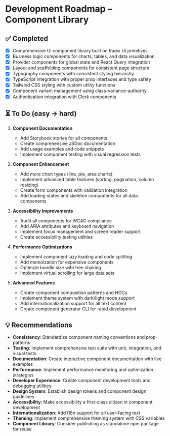 # Development Roadmap – Component Library

## ✅ Completed

- [x] Comprehensive UI component library built on Radix UI primitives
- [x] Business logic components for charts, tables, and data visualization
- [x] Provider components for global state and React Query integration
- [x] Layout and scaffolding components for consistent page structure
- [x] Typography components with consistent styling hierarchy
- [x] TypeScript integration with proper prop interfaces and type safety
- [x] Tailwind CSS styling with custom utility functions
- [x] Component variant management using class-variance-authority
- [x] Authentication integration with Clerk components

## ⏳ To Do (easy → hard)

1. **Component Documentation**

   - Add Storybook stories for all components
   - Create comprehensive JSDoc documentation
   - Add usage examples and code snippets
   - Implement component testing with visual regression tests

2. **Component Enhancement**

   - Add more chart types (line, pie, area charts)
   - Implement advanced table features (sorting, pagination, column resizing)
   - Create form components with validation integration
   - Add loading states and skeleton components for all data components

3. **Accessibility Improvements**

   - Audit all components for WCAG compliance
   - Add ARIA attributes and keyboard navigation
   - Implement focus management and screen reader support
   - Create accessibility testing utilities

4. **Performance Optimizations**

   - Implement component lazy loading and code splitting
   - Add memoization for expensive components
   - Optimize bundle size with tree shaking
   - Implement virtual scrolling for large data sets

5. **Advanced Features**
   - Create component composition patterns and HOCs
   - Implement theme system with dark/light mode support
   - Add internationalization support for all text content
   - Create component generator CLI for rapid development

## 💡 Recommendations

- **Consistency**: Standardize component naming conventions and prop patterns
- **Testing**: Implement comprehensive test suite with unit, integration, and visual tests
- **Documentation**: Create interactive component documentation with live examples
- **Performance**: Implement performance monitoring and optimization strategies
- **Developer Experience**: Create component development tools and debugging utilities
- **Design System**: Establish design tokens and component design guidelines
- **Accessibility**: Make accessibility a first-class citizen in component development
- **Internationalization**: Add i18n support for all user-facing text
- **Theming**: Implement comprehensive theming system with CSS variables
- **Component Library**: Consider publishing as standalone npm package for reuse
